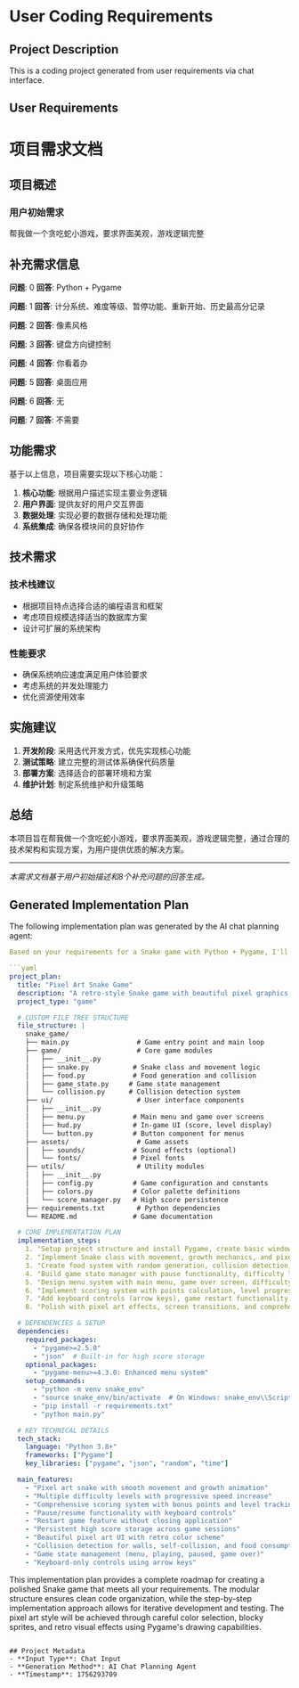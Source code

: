 # User Coding Requirements

## Project Description
This is a coding project generated from user requirements via chat interface.

## User Requirements
# 项目需求文档

## 项目概述

### 用户初始需求
帮我做一个贪吃蛇小游戏，要求界面美观，游戏逻辑完整

## 补充需求信息

**问题**: 0
**回答**: Python + Pygame

**问题**: 1
**回答**: 计分系统、难度等级、暂停功能、重新开始、历史最高分记录

**问题**: 2
**回答**: 像素风格

**问题**: 3
**回答**: 键盘方向键控制

**问题**: 4
**回答**: 你看着办

**问题**: 5
**回答**: 桌面应用

**问题**: 6
**回答**: 无

**问题**: 7
**回答**: 不需要


## 功能需求

基于以上信息，项目需要实现以下核心功能：

1. **核心功能**: 根据用户描述实现主要业务逻辑
2. **用户界面**: 提供友好的用户交互界面
3. **数据处理**: 实现必要的数据存储和处理功能
4. **系统集成**: 确保各模块间的良好协作

## 技术需求

### 技术栈建议
- 根据项目特点选择合适的编程语言和框架
- 考虑项目规模选择适当的数据库方案
- 设计可扩展的系统架构

### 性能要求
- 确保系统响应速度满足用户体验要求
- 考虑系统的并发处理能力
- 优化资源使用效率

## 实施建议

1. **开发阶段**: 采用迭代开发方式，优先实现核心功能
2. **测试策略**: 建立完整的测试体系确保代码质量
3. **部署方案**: 选择适合的部署环境和方案
4. **维护计划**: 制定系统维护和升级策略

## 总结

本项目旨在帮我做一个贪吃蛇小游戏，要求界面美观，游戏逻辑完整，通过合理的技术架构和实现方案，为用户提供优质的解决方案。

---
*本需求文档基于用户初始描述和8个补充问题的回答生成。*


## Generated Implementation Plan
The following implementation plan was generated by the AI chat planning agent:

```yaml
Based on your requirements for a Snake game with Python + Pygame, I'll create a comprehensive implementation plan with a pixel art style, scoring system, difficulty levels, and all the requested features.

```yaml
project_plan:
  title: "Pixel Art Snake Game"
  description: "A retro-style Snake game with beautiful pixel graphics, complete game logic, scoring system, difficulty levels, pause functionality, and high score tracking"
  project_type: "game"

  # CUSTOM FILE TREE STRUCTURE
  file_structure: |
    snake_game/
    ├── main.py                 # Game entry point and main loop
    ├── game/                   # Core game modules
    │   ├── __init__.py
    │   ├── snake.py           # Snake class and movement logic
    │   ├── food.py            # Food generation and collision
    │   ├── game_state.py     # Game state management
    │   └── collision.py      # Collision detection system
    ├── ui/                     # User interface components
    │   ├── __init__.py
    │   ├── menu.py            # Main menu and game over screens
    │   ├── hud.py             # In-game UI (score, level display)
    │   └── button.py          # Button component for menus
    ├── assets/                 # Game assets
    │   ├── sounds/            # Sound effects (optional)
    │   └── fonts/             # Pixel fonts
    ├── utils/                  # Utility modules
    │   ├── __init__.py
    │   ├── config.py          # Game configuration and constants
    │   ├── colors.py          # Color palette definitions
    │   └── score_manager.py   # High score persistence
    ├── requirements.txt        # Python dependencies
    └── README.md              # Game documentation

  # CORE IMPLEMENTATION PLAN
  implementation_steps:
    1. "Setup project structure and install Pygame, create basic window with pixel art styling and color palette"
    2. "Implement Snake class with movement, growth mechanics, and pixel-perfect rendering with retro visual effects"
    3. "Create food system with random generation, collision detection, and special food types for scoring variety"
    4. "Build game state manager with pause functionality, difficulty levels (speed adjustment), and game flow control"
    5. "Design menu system with main menu, game over screen, difficulty selection, and high score display"
    6. "Implement scoring system with points calculation, level progression, and persistent high score storage"
    7. "Add keyboard controls (arrow keys), game restart functionality, and smooth transitions between states"
    8. "Polish with pixel art effects, screen transitions, and comprehensive testing of all game features"

  # DEPENDENCIES & SETUP
  dependencies:
    required_packages:
      - "pygame>=2.5.0"
      - "json"  # Built-in for high score storage
    optional_packages:
      - "pygame-menu>=4.3.0: Enhanced menu system"
    setup_commands:
      - "python -m venv snake_env"
      - "source snake_env/bin/activate  # On Windows: snake_env\\Scripts\\activate"
      - "pip install -r requirements.txt"
      - "python main.py"

  # KEY TECHNICAL DETAILS
  tech_stack:
    language: "Python 3.8+"
    frameworks: ["Pygame"]
    key_libraries: ["pygame", "json", "random", "time"]

  main_features:
    - "Pixel art snake with smooth movement and growth animation"
    - "Multiple difficulty levels with progressive speed increase"
    - "Comprehensive scoring system with bonus points and level tracking"
    - "Pause/resume functionality with keyboard controls"
    - "Restart game feature without closing application"
    - "Persistent high score storage across game sessions"
    - "Beautiful pixel art UI with retro color scheme"
    - "Collision detection for walls, self-collision, and food consumption"
    - "Game state management (menu, playing, paused, game over)"
    - "Keyboard-only controls using arrow keys"
```

This implementation plan provides a complete roadmap for creating a polished Snake game that meets all your requirements. The modular structure ensures clean code organization, while the step-by-step implementation approach allows for iterative development and testing. The pixel art style will be achieved through careful color selection, blocky sprites, and retro visual effects using Pygame's drawing capabilities.
```

## Project Metadata
- **Input Type**: Chat Input
- **Generation Method**: AI Chat Planning Agent
- **Timestamp**: 1756293709
